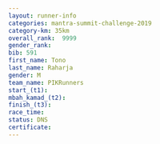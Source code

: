 ```yaml
---
layout: runner-info 
categories: mantra-summit-challenge-2019 
category-km: 35km 
overall_rank:  9999
gender_rank: 
bib: 591
first_name: Tono
last_name: Raharja
gender: M
team_name: PIKRunners
start_(t1): 
mbah_kamad_(t2): 
finish_(t3): 
race_time: 
status: DNS
certificate: 
---
```

